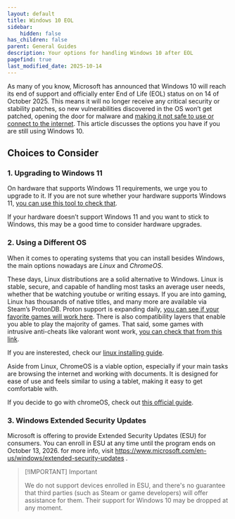 ```yaml
---
layout: default
title: Windows 10 EOL
sidebar:
    hidden: false
has_children: false
parent: General Guides
description: Your options for handling Windows 10 after EOL
pagefind: true
last_modified_date: 2025-10-14
---
```


As many of you know, Microsoft has announced that Windows 10 will reach its end of support and officially enter End of Life (EOL) status on on 14 of October 2025. This means it will no longer receive any critical security or stability patches, so new vulnerabilities discovered in the OS won’t get patched, opening the door for malware and [making it not safe to use or connect to the internet](https://rtech.support/safety-security/security-rant/). This article discusses the options you have if you are still using Windows 10.

## Choices to Consider

### 1. Upgrading to Windows 11

On hardware that supports Windows 11 requirements, we urge you to upgrade to it. If you are not sure whether your hardware supports Windows 11, [you can use this tool to check that](https://github.com/rcmaehl/WhyNotWin11/releases/latest/download/WhyNotWin11.exe).

If your hardware doesn’t support Windows 11 and you want to stick to Windows, this may be a good time to consider hardware upgrades.

### 2. Using a Different OS

When it comes to operating systems that you can install besides Windows, the main options nowadays are *Linux* and *ChromeOS*.

These days, Linux distributions are a solid alternative to Windows. Linux is stable, secure, and capable of handling most tasks an average user needs, whether that be watching youtube or writing essays. If you are into gaming, Linux has thousands of native titles, and many more are available via Steam’s ProtonDB. Proton support is expanding daily, [you can see if your favorite games will work here](https://www.protondb.com/). There is also compatibility layers that enable you able to play the majority of games. That said, some games with intrusive anti-cheats like valorant wont work, [you can check that from this link](https://areweanticheatyet.com/).

If you are insterested, check our [linux installing guide](https://rtech.support/installations/install-linux/).

Aside from Linux, ChromeOS is a viable option, especially if your main tasks are browsing the internet and working with documents. It is designed for ease of use and feels similar to using a tablet, making it easy to get comfortable with.

If you decide to go with chromeOS, check out [this official guide](https://support.google.com/chromeosflex/answer/11552529).

### 3. Windows Extended Security Updates

Microsoft is offering to provide Extended Security Updates (ESU) for consumers. You can enroll in ESU at any time until the program ends on October 13, 2026. for more info, visit https://www.microsoft.com/en-us/windows/extended-security-updates .

> [!IMPORTANT] Important
>
> We do not support devices enrolled in ESU, and there's no guarantee that third parties (such as Steam or game developers) will offer assistance for them. Their support for Windows 10 may be dropped at any moment.